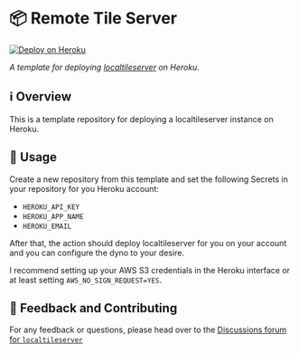 # 📦 Remote Tile Server

[![Deploy on Heroku](https://github.com/banesullivan/remotetileserver/actions/workflows/heroku.yml/badge.svg)](https://github.com/banesullivan/remotetileserver/actions/workflows/heroku.yml)

*A template for deploying [localtileserver](https://github.com/banesullivan/localtileserver) on Heroku.*


## ℹ️ Overview

This is a template repository for deploying a localtileserver instance on Heroku.


## 🚀 Usage

Create a new repository from this template and set the following Secrets in your repository for you Heroku account:

- `HEROKU_API_KEY`
- `HEROKU_APP_NAME`
- `HEROKU_EMAIL`

After that, the action should deploy localtileserver for you on your account and you can configure the dyno to your desire.

I recommend setting up your AWS S3 credentials in the Heroku interface or at least setting `AWS_NO_SIGN_REQUEST=YES`.


## 💭 Feedback and Contributing

For any feedback or questions, please head over to the [Discussions forum for `localtileserver`](https://github.com/banesullivan/localtileserver/discussions)
